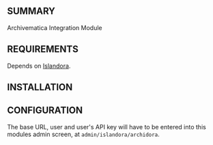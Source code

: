 SUMMARY
-------

Archivematica Integration Module

REQUIREMENTS
------------

Depends on [Islandora](http://github.com/Islandora/islandora).

INSTALLATION
------------

CONFIGURATION
-------------

The base URL, user and user's API key will have to be entered into this modules
admin screen, at `admin/islandora/archidora`.

